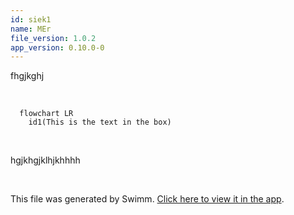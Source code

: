 ```yaml
---
id: siek1
name: MEr
file_version: 1.0.2
app_version: 0.10.0-0
---
```


fhgjkghj

<br/>

<!--MERMAID {width:100}-->
```mermaid
  flowchart LR
    id1(This is the text in the box)
```
<!--MCONTENT {content: flowchart LR  
id1(This is the text in the box)  

} --->

<br/>

hgjkhgjklhjkhhhh




<br/>

This file was generated by Swimm. [Click here to view it in the app](http://localhost:5001/repos/ls4DA2fLasmQuEbT4ipw/docs/siek1).